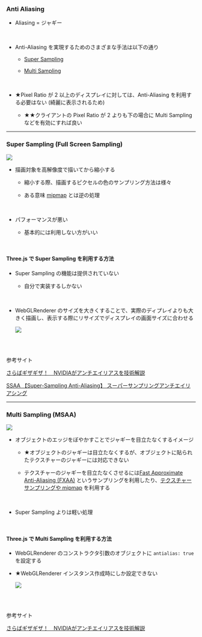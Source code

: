 ### Anti Aliasing

- Aliasing = ジャギー

<br>

- Anti-Aliasing を実現するためのさまざまな手法は以下の通り

    - [Super Sampling](#super-sampling)

    - [Multi Sampling](#multi-sampling)

<br>

- ★Pixel Ratio が 2 以上のディスプレイに対しては、Anti-Aliasing を利用する必要はない (綺麗に表示されるため)

    - ★★クライアントの Pixel Ratio が 2 よりも下の場合に Multi Sampling などを有効にすれば良い

---

### Super Sampling (Full Screen Sampling)

<img src="./img/Super-Sampling_1.svg" />

<br>

- 描画対象を高解像度で描いてから縮小する

    - 縮小する際、描画するピクセルの色のサンプリング方法は様々

    - ある意味 [mipmap](https://github.com/MasaGt/threejs_journey/blob/b5fdc4a8f6f64d94f08f655b77901cdbaae9ae8a/chap1/10/Mipmap_TextureFiltering.md#mipmap%E3%81%A8%E3%81%AF) とは逆の処理

<br>

- パフォーマンスが悪い

    - 基本的には利用しない方がいい

<br>

#### Three.js で Super Sampling を利用する方法

- Super Sampling の機能は提供されていない

    - 自分で実装するしかない

<br>

- WebGLRenderer のサイズを大きくすることで、実際のディプレイよりも大きく描画し、表示する際にリサイズでディスプレイの画面サイズに合わせる

    <img src="./img/Super-Sampling_2.svg" />

<br>
<br>

参考サイト

[さらばギザギザ！　NVIDIAがアンチエイリアスを技術解説](https://ascii.jp/elem/000/000/746/746002/amp/)

[SSAA 【Super-Sampling Anti-Aliasing】 スーパーサンプリングアンチエイリアシング](https://e-words.jp/w/SSAA.html)

---

### Multi Sampling (MSAA)

<img src="./img/Multi-Sampling_1.svg" />

<br>

- オブジェクトのエッジをぼやかすことでジャギーを目立たなくするイメージ

    - ★オブジェクトのジャギーは目立たなくするが、オブジェクトに貼られたテクスチャーのジャギーには対応できない

    - テクスチャーのジャギーを目立たなくさせるには[Fast Approximate Anti-Aliasing (FXAA)](https://ascii.jp/elem/000/000/746/746002/amp/) というサンプリングを利用したり、[テクスチャーサンプリングや mipmap](https://github.com/MasaGt/threejs_journey/blob/b5fdc4a8f6f64d94f08f655b77901cdbaae9ae8a/chap1/10/Mipmap_TextureFiltering.md) を利用する

<br>

- Super Sampling よりは軽い処理

<br>

#### Three.js で Multi Sampling を利用する方法

- WebGLRenderer のコンストラクタ引数のオブジェクトに `antialias: true` を設定する

- ★WebGLRenderer インスタンス作成時にしか設定できない

    <img src="./img/Multi-Sampling_2.svg" />

<br>
<br>

参考サイト

[さらばギザギザ！　NVIDIAがアンチエイリアスを技術解説](https://ascii.jp/elem/000/000/746/746002/amp/)